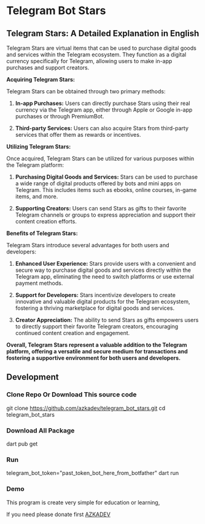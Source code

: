 # Telegram Bot Stars


## Telegram Stars: A Detailed Explanation in English

Telegram Stars are virtual items that can be used to purchase digital goods and services within the Telegram ecosystem. They function as a digital currency specifically for Telegram, allowing users to make in-app purchases and support creators.

**Acquiring Telegram Stars:**

Telegram Stars can be obtained through two primary methods:

1. **In-app Purchases:** Users can directly purchase Stars using their real currency via the Telegram app, either through Apple or Google in-app purchases or through PremiumBot.

2. **Third-party Services:** Users can also acquire Stars from third-party services that offer them as rewards or incentives.

**Utilizing Telegram Stars:**

Once acquired, Telegram Stars can be utilized for various purposes within the Telegram platform:

1. **Purchasing Digital Goods and Services:** Stars can be used to purchase a wide range of digital products offered by bots and mini apps on Telegram. This includes items such as ebooks, online courses, in-game items, and more.

2. **Supporting Creators:** Users can send Stars as gifts to their favorite Telegram channels or groups to express appreciation and support their content creation efforts.

**Benefits of Telegram Stars:**

Telegram Stars introduce several advantages for both users and developers:

1. **Enhanced User Experience:** Stars provide users with a convenient and secure way to purchase digital goods and services directly within the Telegram app, eliminating the need to switch platforms or use external payment methods.

2. **Support for Developers:** Stars incentivize developers to create innovative and valuable digital products for the Telegram ecosystem, fostering a thriving marketplace for digital goods and services.

3. **Creator Appreciation:** The ability to send Stars as gifts empowers users to directly support their favorite Telegram creators, encouraging continued content creation and engagement.

**Overall, Telegram Stars represent a valuable addition to the Telegram platform, offering a versatile and secure medium for transactions and fostering a supportive environment for both users and developers.**


## Development

### Clone Repo Or Download This source code


git clone https://github.com/azkadev/telegram_bot_stars.git
cd telegram_bot_stars


### Download All Package

dart pub get


### Run

telegram_bot_token="past_token_bot_here_from_botfather" dart run

### Demo



This program is create very simple for education or learning, 

If you need please donate first [AZKADEV](https://github.com/azkadev)